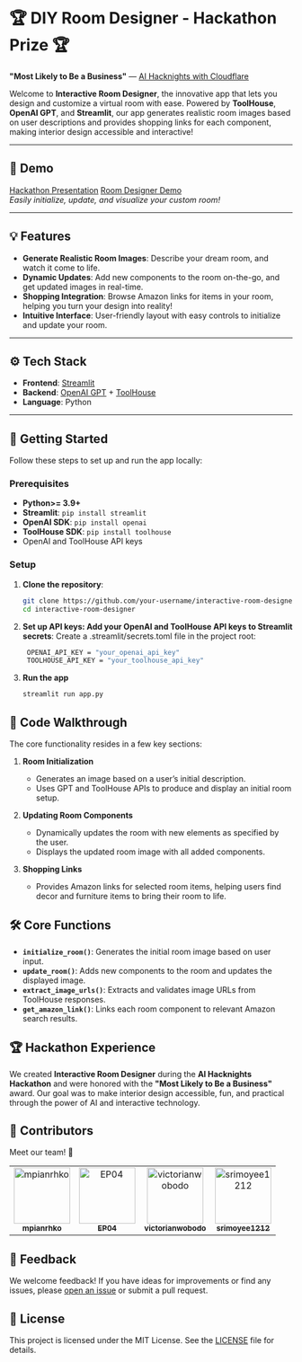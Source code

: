 # 🏆 DIY Room Designer - Hackathon Prize 🏆
**"Most Likely to Be a Business"** — [AI Hacknights with Cloudflare](https://github.com/kristianfreeman/ai-hacknights-cloudflare)

Welcome to **Interactive Room Designer**, the innovative app that lets you design and customize a virtual room with ease. Powered by **ToolHouse**, **OpenAI GPT**, and **Streamlit**, our app generates realistic room images based on user descriptions and provides shopping links for each component, making interior design accessible and interactive!

---

## 📸 Demo
[Hackathon Presentation](https://docs.google.com/presentation/d/1q1e6sRevsFAF9X9173K_BWbJd3BQDpHYqNExA6YyryA/edit?usp=sharing)
[Room Designer Demo](https://drive.google.com/file/d/12foJj8qzN0_oC-O1RjSdIrNj1Xg50nv2/view?usp=sharing)  
*Easily initialize, update, and visualize your custom room!*

---

## 💡 Features

- **Generate Realistic Room Images**: Describe your dream room, and watch it come to life.
- **Dynamic Updates**: Add new components to the room on-the-go, and get updated images in real-time.
- **Shopping Integration**: Browse Amazon links for items in your room, helping you turn your design into reality!
- **Intuitive Interface**: User-friendly layout with easy controls to initialize and update your room.

---

## ⚙️ Tech Stack

- **Frontend**: [Streamlit](https://streamlit.io/)
- **Backend**: [OpenAI GPT](https://openai.com/) + [ToolHouse](https://www.toolhouse.com/)
- **Language**: Python

---

## 🚀 Getting Started

Follow these steps to set up and run the app locally:

### Prerequisites
- **Python>= 3.9+**
- **Streamlit**: `pip install streamlit`
- **OpenAI SDK**: `pip install openai`
- **ToolHouse SDK**: `pip install toolhouse`
- OpenAI and ToolHouse API keys

### Setup

1. **Clone the repository**:
   ```bash
   git clone https://github.com/your-username/interactive-room-designer.git
   cd interactive-room-designer
   ```
2. **Set up API keys: Add your OpenAI and ToolHouse API keys to Streamlit secrets**:
   Create a .streamlit/secrets.toml file in the project root:
   ```bash
    OPENAI_API_KEY = "your_openai_api_key"
    TOOLHOUSE_API_KEY = "your_toolhouse_api_key"
   ```
3. **Run the app**
   ```bash
   streamlit run app.py
   ```
## 📝 Code Walkthrough

The core functionality resides in a few key sections:

1. **Room Initialization**
   - Generates an image based on a user’s initial description.
   - Uses GPT and ToolHouse APIs to produce and display an initial room setup.

2. **Updating Room Components**
   - Dynamically updates the room with new elements as specified by the user.
   - Displays the updated room image with all added components.

3. **Shopping Links**
   - Provides Amazon links for selected room items, helping users find decor and furniture items to bring their room to life.

## 🛠️ Core Functions

- **`initialize_room()`**: Generates the initial room image based on user input.
- **`update_room()`**: Adds new components to the room and updates the displayed image.
- **`extract_image_urls()`**: Extracts and validates image URLs from ToolHouse responses.
- **`get_amazon_link()`**: Links each room component to relevant Amazon search results.

## 🏆 Hackathon Experience

We created **Interactive Room Designer** during the **AI Hacknights Hackathon** and were honored with the **"Most Likely to Be a Business"** award. Our goal was to make interior design accessible, fun, and practical through the power of AI and interactive technology.

## 👥 Contributors

Meet our team! 🎉

<table>
  <tr>
    <td align="center">
      <a href="https://github.com/mpianrhko">
        <img src="https://github.com/mpianrhko.png" width="100px;" alt="mpianrhko"/>
        <br />
        <sub><b>mpianrhko</b></sub>
      </a>
    </td>
    <td align="center">
      <a href="https://github.com/EP04">
        <img src="https://github.com/EP04.png" width="100px;" alt="EP04"/>
        <br />
        <sub><b>EP04</b></sub>
      </a>
    </td>
    <td align="center">
      <a href="https://github.com/victorianwobodo">
        <img src="https://github.com/victorianwobodo.png" width="100px;" alt="victorianwobodo"/>
        <br />
        <sub><b>victorianwobodo</b></sub>
      </a>
    </td>
    <td align="center">
      <a href="https://github.com/srimoyee1212">
        <img src="https://github.com/srimoyee1212.png" width="100px;" alt="srimoyee1212"/>
        <br />
        <sub><b>srimoyee1212</b></sub>
      </a>
    </td>
    <!-- Add more contributors here -->
  </tr>
</table>

## 💬 Feedback

We welcome feedback! If you have ideas for improvements or find any issues, please [open an issue](https://github.com/your-username/interactive-room-designer/issues) or submit a pull request.

## 📜 License

This project is licensed under the MIT License. See the [LICENSE](LICENSE) file for details.


